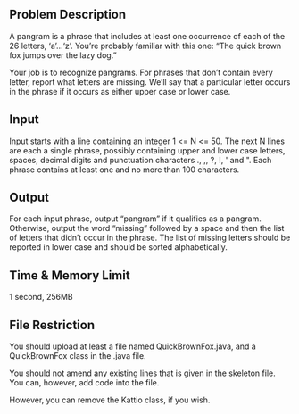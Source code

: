 ## Problem Description

A pangram is a phrase that includes at least one occurrence of each of the 26 letters, ‘a’…‘z’. You’re probably familiar with this one: “The quick brown fox jumps over the lazy dog.”

Your job is to recognize pangrams. For phrases that don’t contain every letter, report what letters are missing. We’ll say that a particular letter occurs in the phrase if it occurs as either upper case or lower case.

## Input

Input starts with a line containing an integer 1 <= N <= 50. The next N lines are each a single phrase, possibly containing upper and lower case letters, spaces, decimal digits and punctuation characters ., ,, ?, !, ' and ". Each phrase contains at least one and no more than 100 characters.

## Output

For each input phrase, output “pangram” if it qualifies as a pangram. Otherwise, output the word “missing” followed by a space and then the list of letters that didn’t occur in the phrase. The list of missing letters should be reported in lower case and should be sorted alphabetically.

## Time & Memory Limit

1 second, 256MB

## File Restriction

You should upload at least a file named QuickBrownFox.java, and a QuickBrownFox class in the .java file.

You should not amend any existing lines that is given in the skeleton file. You can, however, add code into the file.

However, you can remove the Kattio class, if you wish.
